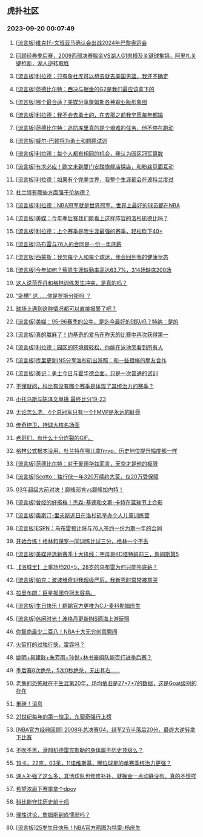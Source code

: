 ## 虎扑社区 
### 2023-09-20 00:07:49

1. [[流言板]维克托-文班亚马确认会出战2024年巴黎奥运会](https://bbs.hupu.com/62160331.html)

2. [回顾经典季后赛，2009西部决赛掘金VS湖人G1肉搏及关键球集锦，阿里扎关键抢断，湖人逆转取胜](https://bbs.hupu.com/62157893.html)

3. [[流言板]利拉德：只有詹杜库可以想去就去美国男篮，我还不确定](https://bbs.hupu.com/62160780.html)

4. [[流言板]范德比尔特：西决与掘金的G2是我们最应该拿下的](https://bbs.hupu.com/62160670.html)

5. [[流言板]哪个最合适？美媒分享詹姆斯各种职业版形象图](https://bbs.hupu.com/62157638.html)

6. [[流言板]利拉德：我不会去勇士的，在去那之前我宁愿每年都输](https://bbs.hupu.com/62161012.html)

7. [[流言板]范德比尔特：追防库里真的是个艰难的任务，他不停在跑动](https://bbs.hupu.com/62160550.html)

8. [[流言板]威尔-巴顿将为勇士和鹈鹕试训](https://bbs.hupu.com/62156474.html)

9. [[流言板]利拉德：每个人都有相同的机会，我认为园区冠军算数](https://bbs.hupu.com/62160976.html)

10. [[流言板]有求必应！欧文来到厦门安踏旗舰店探店，和粉丝见面互动](https://bbs.hupu.com/62158902.html)

11. [[流言板]利拉德：如果有个完美世界，我整个生涯都会在波特兰度过](https://bbs.hupu.com/62160789.html)

12. [杜兰特有哪些方面强于伦纳德？](https://bbs.hupu.com/62159712.html)

13. [[流言板]利拉德：NBA冠军就是世界冠军，世界上最好的球员都在NBA](https://bbs.hupu.com/62158001.html)

14. [[流言板]美媒：今年季后赛我们能看上这样阵容的洛杉矶德比吗？](https://bbs.hupu.com/62159225.html)

15. [[流言板]利拉德：上个赛季是我生涯最强的赛季，轻松砍下40+](https://bbs.hupu.com/62157823.html)

16. [[流言板]乌布雷与76人的合同是一份一年底薪](https://bbs.hupu.com/62156042.html)

17. [[流言板]西蒙斯：我欠每个人和每个球迷，我会回到我的健康状态](https://bbs.hupu.com/62154880.html)

18. [[流言板]今年如何？蔡恩生涯缺勤率高达63.7%，314场缺席200场](https://bbs.hupu.com/62154555.html)

19. [这人说范乔丹和格林训练发生冲突，是真的吗？](https://bbs.hupu.com/62159878.html)

20. [“卧槽”  这……你是罗斯分斯吗 ？](https://bbs.hupu.com/62156862.html)

21. [球场上遇到这种情况都可以直接报警了吧？](https://bbs.hupu.com/62160216.html)

22. [[流言板]美媒：95-96赛季的公牛，是迄今最好的球队吗？特纳：是的](https://bbs.hupu.com/62159268.html)

23. [[流言板]真的赢麻了！约基奇的爱马在昨天的比赛中再次获得第一](https://bbs.hupu.com/62155108.html)

24. [[流言板]利拉德：园区的环境很轻松，你能在泳池旁看到所有人](https://bbs.hupu.com/62161028.html)

25. [[流言板]库里更新INS分享洛杉矶出游照：和一些很棒的朋友合作](https://bbs.hupu.com/62159986.html)

26. [[流言板]美记：勇士今日与霍华德会面，只是一次普通的试训](https://bbs.hupu.com/62153465.html)

27. [不懂就问，科比有没有哪个赛季是体现了其统治力的赛季？](https://bbs.hupu.com/62160165.html)

28. [小托马斯与陈泽文单挑   最终比分19-23](https://bbs.hupu.com/62154887.html)

29. [无论怎么洗，4个总冠军只有一个FMVP是永远的耻辱](https://bbs.hupu.com/62160215.html)

30. [传奇控卫，持球大核名场面](https://bbs.hupu.com/62160003.html)

31. [老哥们，有什么十分炸裂的GIF。](https://bbs.hupu.com/62152701.html)

32. [格林公式根本没用，杜兰特在哪儿拿fmvp，历史地位提升幅度都一样](https://bbs.hupu.com/62160146.html)

33. [[流言板]范德比尔特：对于爱德华兹而言，天空才是他的极限](https://bbs.hupu.com/62161004.html)

34. [[流言板]Scotto：独行侠一年320万续约大莫，仅20万受保障](https://bbs.hupu.com/62154961.html)

35. [03年超级大前对决！巅峰邓肯vs巅峰加内特！](https://bbs.hupu.com/62153140.html)

36. [[流言板]曾经的好搭档！杰森-基德和文斯-卡特在篮球节上合影](https://bbs.hupu.com/62160880.html)

37. [[流言板]奥斯汀-里夫斯近日在洛杉矶举办个人儿童训练营](https://bbs.hupu.com/62157246.html)

38. [[流言板]ESPN：乌布雷预计将与76人签约一份为期一年的合同](https://bbs.hupu.com/62152597.html)

39. [开始合练！格林和保罗一同训练比试三分，格林一个不丢](https://bbs.hupu.com/62152914.html)

40. [[流言板]美媒评选新赛季十大锋线：字母哥KD塔特姆前三，詹姆斯第5](https://bbs.hupu.com/62161123.html)

41. [【洛城里】上季场均20+5，28岁的乌布雷为何只能签底薪？](https://bbs.hupu.com/62157225.html)

42. [[流言板]帕克：波波维奇对我超级严厉，我新秀时常常被骂哭](https://bbs.hupu.com/62158671.html)

43. [拉里布朗：巨星报团夺冠太容易。](https://bbs.hupu.com/62159520.html)

44. [[流言板]生日快乐！鹈鹕官方更推为CJ-麦科勒姆庆生](https://bbs.hupu.com/62160514.html)

45. [[流言板]休闲时光！波格丹更新INS晒海上游玩照](https://bbs.hupu.com/62159719.html)

46. [你智商最少二百八！NBA十大无穷创意瞬间](https://bbs.hupu.com/62160113.html)

47. [火箭打的过独行侠，雷霆吗？](https://bbs.hupu.com/62160243.html)

48. [姚明+易建联+朱芳雨+孙悦+林书豪组队能否打进季后赛？](https://bbs.hupu.com/62159911.html)

49. [季后赛8次绝杀，5次0秒绝杀，无出其右……](https://bbs.hupu.com/62160362.html)

50. [老詹的恐怖就在于生涯第20年，场均依旧是27+7+7的数据，这是Goat级别的存在](https://bbs.hupu.com/62160926.html)

51. [重磅！消息](https://bbs.hupu.com/62159899.html)

52. [21世纪每年的第一控卫，东契奇强行上榜](https://bbs.hupu.com/62160798.html)

53. [[NBA官方经典回顾] 2008年总决赛G4，绿军2节半落后20分，最终大逆转拿下比赛](https://bbs.hupu.com/62155977.html)

54. [不吹不黑，滑翔机德雷克斯勒的身体属于历史顶级么？](https://bbs.hupu.com/62158175.html)

55. [19卡，22库，03呆，11诺维斯基，哪位球星的单赛季统治力更强？](https://bbs.hupu.com/62160531.html)

56. [湖人补强了这么多，其他球队也修修补补，就掘金一点动静没有，真的不慌咩](https://bbs.hupu.com/62160700.html)

57. [希望浓眉下赛季拿个dpoy](https://bbs.hupu.com/62160946.html)

58. [科比能守住历史前十吗](https://bbs.hupu.com/62159737.html)

59. [理性讨论，詹姆斯到底懦弱吗？](https://bbs.hupu.com/62159825.html)

60. [[流言板]25岁生日快乐！NBA官方晒图为特雷-杨庆生](https://bbs.hupu.com/62159173.html)


